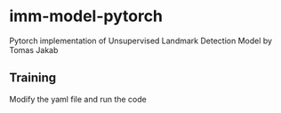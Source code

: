 # imm-model-pytorch
Pytorch implementation of Unsupervised Landmark Detection Model by Tomas Jakab

## Training
Modify the yaml file and run the code
